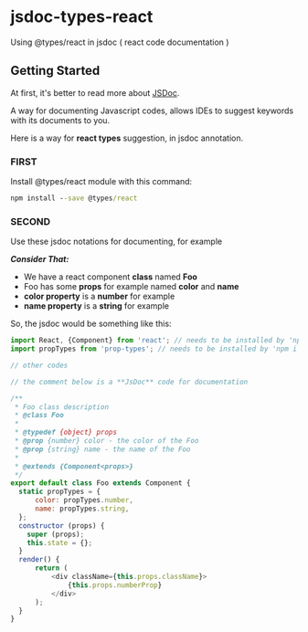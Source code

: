 # jsdoc-types-react
Using @types/react in jsdoc ( react code documentation )

## Getting Started
At first, it's better to read more about [JSDoc](http://usejsdoc.org/).

A way for documenting Javascript codes, allows IDEs to suggest keywords with its documents to you.

Here is a way for **react types** suggestion, in jsdoc annotation.

### FIRST
Install @types/react module with this command:

```cmd
npm install --save @types/react
```

### SECOND
Use these jsdoc notations for documenting, for example

***Consider That:***
 
 - We have a react component **class** named **Foo**
 - Foo has some **props** for example named **color** and **name**
 - **color property** is a **number** for example
 - **name property** is a **string** for example
 
So, the jsdoc would be something like this:
 
```js
import React, {Component} from 'react'; // needs to be installed by 'npm i --save react'
import propTypes from 'prop-types'; // needs to be installed by 'npm i --save prop-types'

// other codes

// the comment below is a **JsDoc** code for documentation

/**
 * Foo class description
 * @class Foo
 *
 * @typedef {object} props
 * @prop {number} color - the color of the Foo
 * @prop {string} name - the name of the Foo
 *
 * @extends {Component<props>}
 */
export default class Foo extends Component {
  static propTypes = {
      color: propTypes.number,
      name: propTypes.string,
  };
  constructor (props) {
    super (props);
    this.state = {};
  }
  render() {
      return (
          <div className={this.props.className}>
              {this.props.numberProp}
          </div>
      );
  }
}
```

